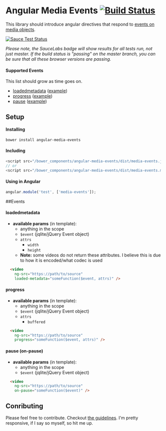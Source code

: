# Angular Media Events [![Build Status](https://travis-ci.org/vernak2539/angular-media-events.svg?branch=master)](https://travis-ci.org/vernak2539/angular-media-events)

This library should introduce angular directives that respond to [events on media objects][1].

[![Sauce Test Status](https://saucelabs.com/browser-matrix/alvernacchia.svg)](https://saucelabs.com/u/alvernacchia)


*Please note, the SauceLabs badge will show results for all tests run, not just master. If the build status is "passing" on the master branch, you can be sure that all these browser versions are passing.*

#### Supported Events

This list should grow as time goes on.

* [loadedmetadata][2] ([example][3])
* [progress][6] ([example][5])
* [pause][7] ([example][8])

## Setup

#### Installing

```
bower install angular-media-events
```

#### Including

```js
<script src="/bower_components/angular-media-events/dist/media-events.js"></script>
// or
<script src="/bower_components/angular-media-events/dist/media-events.min.js"></script>
```

#### Using in Angular

```js
angular.module('test', ['media-events']);
```

##Events

#### loadedmetadata

* **available params** (in template):
  * anything in the scope
  * `$event` (jqlite/jQuery Event object)
  * `attrs`
    * `width`
    * `height`
  * **Note:** some videos do not return these attributes. I believe this is due to how it is encoded/what codec is used

```html
  <video
    ng-src="https://path/to/source"
    loaded-metadata="someFunction($event, attrs)" />
```

#### progress

* **available params** (in template):
  * anything in the scope
  * `$event` (jqlite/jQuery Event object)
  * `attrs`
    * `buffered`

```html
  <video
    ng-src="https://path/to/source"
    progress="someFunction($event, attrs)" />
```

#### pause (on-pause)

* **available params** (in template):
  * anything in the scope
  * `$event` (jqlite/jQuery Event object)

```html
  <video
    ng-src="https://path/to/source"
    on-pause="someFunction($event)" />
```

## Conributing

Please feel free to contribute. Checkout [the guidelines][4]. I'm pretty responsive, if I say so myself, so hit me up.

[4]: https://github.com/vernak2539/angular-media-events/blob/master/CONTRIBUTING.md
[1]: https://developer.mozilla.org/en-US/docs/Web/Guide/Events/Media_events
[3]: #loadedmetadata
[5]: #progress
[2]: https://developer.mozilla.org/en-US/docs/Web/Events/loadedmetadata
[6]: https://developer.mozilla.org/en-US/docs/Web/Events/progress
[7]: https://developer.mozilla.org/en-US/docs/Web/Events/pause
[8]: #pause-(on-pause)
